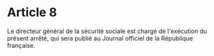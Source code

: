 # Article 8

Le directeur général de la sécurité sociale est chargé de l'exécution du présent arrêté, qui sera publié au Journal officiel de la République française.
